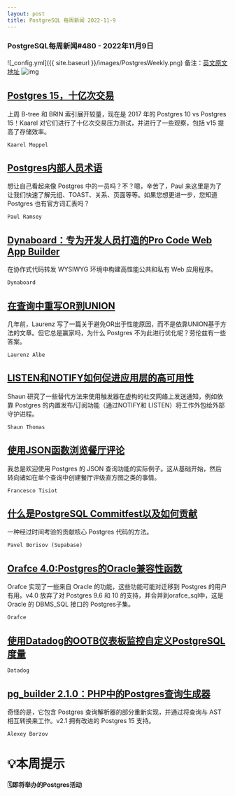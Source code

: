 ```yaml
---
layout: post
title: PostgreSQL 每周新闻 2022-11-9
---
```

### PostgreSQL每周新闻#480 - 2022年11月9日
![_config.yml]({{ site.baseurl }}/images/PostgresWeekly.png)
备注：[英文原文地址](https://postgresweekly.com/issues/480)
![img](https://res.cloudinary.com/cpress/image/upload/c_fill,g_auto,e_trim,w_500,h_100/e_make_transparent/co_white,e_outline:7/xh5y6qe2tcrjx1vxyfer.png)
## [Postgres 15，十亿次交易](https://postgresweekly.com/link/131321/web)
上周 B-tree 和 BRIN 索引展开较量，现在是 2017 年的 Postgres 10 vs Postgres 15！Kaarel 对它们进行了十亿次交易压力测试，并进行了一些观察，包括 v15 提高了存储效率。


`Kaarel Moppel `
## [Postgres内部人员术语](https://postgresweekly.com/link/131323/web)
想让自己看起来像 Postgres 中的一员吗？不？嗯，辛苦了，Paul 来这里是为了让我们快速了解元组、TOAST、关系、页面等等。如果您想更进一步，您知道 Postgres 也有官方词汇表吗？


`Paul Ramsey `
## [Dynaboard：专为开发人员打造的Pro Code Web App Builder](https://postgresweekly.com/link/131325/web)
在协作式代码转发 WYSIWYG 环境中构建高性能公共和私有 Web 应用程序。


`Dynaboard `
## [在查询中重写OR到UNION](https://postgresweekly.com/link/131326/web)
几年前，Laurenz 写了一篇关于避免OR出于性能原因，而不是依靠UNION基于方法的文章。但它总是赢家吗，为什么 Postgres 不为此进行优化呢？劳伦兹有一些答案。


`Laurenz Albe `
## [LISTEN和NOTIFY如何促进应用层的高可用性](https://postgresweekly.com/link/131334/web)
Shaun 研究了一些替代方法来使用触发器在虚构的社交网络上发送通知，例如依靠 Postgres 的内置发布/订阅功能（通过NOTIFY和 LISTEN）将工作外包给外部守护进程。


`Shaun Thomas `
## [使用JSON函数浏览餐厅评论](https://postgresweekly.com/link/131336/web)
我总是欢迎使用 Postgres 的 JSON 查询功能的实际例子。这从基础开始，然后转向诸如在单个查询中创建餐厅评级直方图之类的事情。


`Francesco Tisiot `
## [什么是PostgreSQL Commitfest以及如何贡献](https://postgresweekly.com/link/131337/web)
一种经过时间考验的贡献核心 Postgres 代码的方法。


`Pavel Borisov (Supabase) `
## [Orafce 4.0:Postgres的Oracle兼容性函数](https://postgresweekly.com/link/131338/web)
Orafce 实现了一些来自 Oracle 的功能，这些功能可能对迁移到 Postgres 的用户有用。v4.0 放弃了对 Postgres 9.6 和 10 的支持，并合并到orafce_sql中，这是 Oracle 的 DBMS_SQL 接口的 Postgres子集。


`Orafce `
## [使用Datadog的OOTB仪表板监控自定义PostgreSQL度量](https://postgresweekly.com/link/131340/web)


`Datadog `
## [pg_builder 2.1.0：PHP中的Postgres查询生成器](https://postgresweekly.com/link/131341/web)
奇怪的是，它包含 Postgres 查询解析器的部分重新实现，并通过将查询与 AST 相互转换来工作。v2.1 拥有改进的 Postgres 15 支持。


`Alexey Borzov `
# 💡本周提示


**🗓即将举办的Postgres活动**
